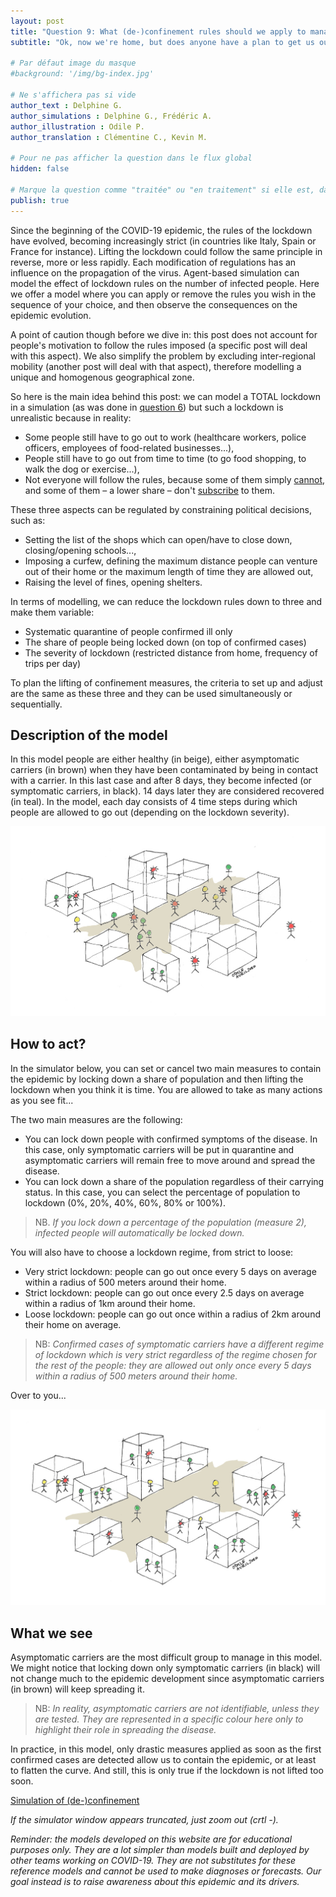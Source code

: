 ```yaml
---
layout: post
title: "Question 9: What (de-)confinement rules should we apply to manage the epidemic development?"
subtitle: "Ok, now we're home, but does anyone have a plan to get us out?"

# Par défaut image du masque
#background: '/img/bg-index.jpg'

# Ne s'affichera pas si vide
author_text : Delphine G.
author_simulations : Delphine G., Frédéric A.
author_illustration : Odile P.
author_translation : Clémentine C., Kevin M.

# Pour ne pas afficher la question dans le flux global
hidden: false

# Marque la question comme "traitée" ou "en traitement" si elle est, dans cette ordre, publiée ou non
publish: true
---
```


Since the beginning of the COVID-19 epidemic, the rules of the lockdown have evolved, becoming increasingly strict (in countries like Italy, Spain or France for instance). Lifting the lockdown could follow the same principle in reverse, more or less rapidly. Each modification of regulations has an influence on the propagation of the virus. Agent-based simulation can model the effect of lockdown rules on the number of infected people. Here we offer a model where you can apply or remove the rules you wish in the sequence of your choice, and then observe the consequences on the epidemic evolution.

A point of caution though before we dive in: this post does not account for people's motivation to follow the rules imposed (a specific post will deal with this aspect). We also simplify the problem by excluding inter-regional mobility (another post will deal with that aspect), therefore modelling a unique and homogenous geographical zone.

So here is the main idea behind this post: we can model a TOTAL lockdown in a simulation (as was done in [question 6](https://covprehension.org/en/2020/03/30/q6.html)) but such a lockdown is unrealistic because in reality:

- Some people still have to go out to work (healthcare workers, police officers, employees of food-related businesses...),
- People still have to go out from time to time (to go food shopping, to walk the dog or exercise...),
- Not everyone will follow the rules, because some of them simply [cannot](https://theconversation.com/logement-comment-la-crise-sanitaire-amplifie-les-inegalites-135762), and some of them – a lower share – don't [subscribe](https://lejournal.cnrs.fr/nos-blogs/covid-19-la-parole-a-la-science/comment-les-citoyens-adherent-ils-aux-mesures-de) to them. 

These three aspects can be regulated by constraining political decisions, such as:

- Setting the list of the shops which can open/have to close down, closing/opening schools...,
- Imposing a curfew, defining the maximum distance people can venture out of their home or the maximum length of time they are allowed out,
- Raising the level of fines, opening shelters.
 
In terms of modelling, we can reduce the lockdown rules down to three and make them variable:

- Systematic quarantine of people confirmed ill only
- The share of people being locked down (on top of confirmed cases)
- The severity of lockdown (restricted distance from home, frequency of trips per day)

To plan the lifting of confinement measures, the criteria to set up and adjust are the same as these three and they can be used simultaneously or sequentially.

## Description of the model
In this model people are either healthy (in beige), either asymptomatic carriers (in brown) when they have been contaminated by being in contact with a carrier. In this last case and after 8 days, they become infected (or symptomatic carriers, in black). 14 days later they are considered recovered (in teal). In the model, each day consists of 4 time steps during which people are allowed to go out (depending on the lockdown severity).

<img src="/img/posts/Q9_1.jpg" class="full-size">

## How to act?
In the simulator below, you can set or cancel two main measures to contain the epidemic by locking down a share of population and then lifting the lockdown when you think it is time. You are allowed to take as many actions as you see fit...

The two main measures are the following:
- You can lock down people with confirmed symptoms of the disease. In this case, only symptomatic carriers will be put in quarantine and asymptomatic carriers will remain free to move around and spread the disease.
- You can lock down a share of the population regardless of their carrying status. In this case, you can select the percentage of population to lockdown (0%, 20%, 40%, 60%, 80% or 100%).

>  NB. _If you lock down a percentage of the population (measure 2), infected people will automatically be locked down._

You will also have to choose a lockdown regime, from strict to loose:
- Very strict lockdown: people can go out once every 5 days on average within a radius of 500 meters around their home.
- Strict lockdown: people can go out once every 2.5 days on average within a radius of 1km around their home.
- Loose lockdown: people can go out once within a radius of 2km around their home on average.

> NB: _Confirmed cases of symptomatic carriers have a different regime of lockdown which is very strict regardless of the regime chosen for the rest of the people: they are allowed out only once every 5 days within a radius of 500 meters around their home._

Over to you...

<img src="/img/posts/Q9_2.jpg" class="full-size">

## What we see

Asymptomatic carriers are the most difficult group to manage in this model. We might notice that locking down only symptomatic carriers (in black) will not change much to the epidemic development since asymptomatic carriers (in brown) will keep spreading it.

> NB: _In reality, asymptomatic carriers are not identifiable, unless they are tested. They are represented in a specific colour here only to highlight their role in spreading the disease._

In practice, in this model, only drastic measures applied as soon as the first confirmed cases are detected allow us to contain the epidemic, or at least to flatten the curve. And still, this is only true if the lockdown is not lifted too soon.

<a href="#" class="btn btn-primary" 
onclick="loadIframeSimulator(900, this); return false;">Simulation of (de-)confinement</a>
<div class="iframeContainer"></div>

*If the simulator window appears truncated, just zoom out (crtl -).*

*Reminder: the models developed on this website are for educational purposes only. They are a lot simpler than models built and deployed by other teams working on COVID-19. They are not substitutes for these reference models and cannot be used to make diagnoses or forecasts. Our goal instead is to raise awareness about this epidemic and its drivers.*
